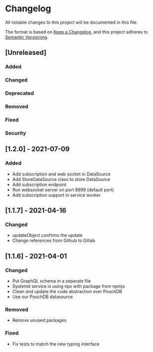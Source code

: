 # Changelog

All notable changes to this project will be documented in this file.

The format is based on [Keep a Changelog](https://keepachangelog.com/en/1.0.0/),
and this project adheres to [Semantic Versioning](https://semver.org/spec/v2.0.0.html).

## [Unreleased]

### Added

### Changed

### Deprecated

### Removed

### Fixed

### Security

## [1.2.0] - 2021-07-09

### Added

- Add subscription and web socket in DataSource
- Add StoreDataSource class to store DataSource
- Add subscription endpoint
- Run websocket server on port 8999 (default port)
- Add subscription support in service worker

## [1.1.7] - 2021-04-16

### Changed

- updateObject confirms the update
- Change references from Github to Gitlab

## [1.1.6] - 2021-04-01

### Changed

- Put GraphQL schema in a separate file
- Systemd service is using npx with package from npmjs
- Clean and update the code abstraction over PouchDB
- Use our PouchDB datasource

### Removed

- Remove unused packages

### Fixed

- Fix tests to match the new typing interface
